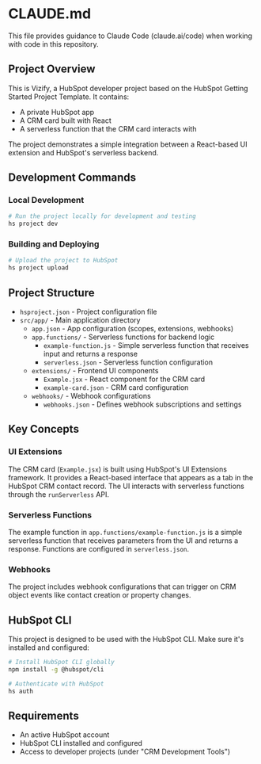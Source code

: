 # CLAUDE.md

This file provides guidance to Claude Code (claude.ai/code) when working with code in this repository.

## Project Overview

This is Vizify, a HubSpot developer project based on the HubSpot Getting Started Project Template. It contains:
- A private HubSpot app
- A CRM card built with React
- A serverless function that the CRM card interacts with

The project demonstrates a simple integration between a React-based UI extension and HubSpot's serverless backend.

## Development Commands

### Local Development

```bash
# Run the project locally for development and testing
hs project dev
```

### Building and Deploying

```bash
# Upload the project to HubSpot
hs project upload
```

## Project Structure

- `hsproject.json` - Project configuration file
- `src/app/` - Main application directory
  - `app.json` - App configuration (scopes, extensions, webhooks)
  - `app.functions/` - Serverless functions for backend logic
    - `example-function.js` - Simple serverless function that receives input and returns a response
    - `serverless.json` - Serverless function configuration
  - `extensions/` - Frontend UI components
    - `Example.jsx` - React component for the CRM card
    - `example-card.json` - CRM card configuration
  - `webhooks/` - Webhook configurations
    - `webhooks.json` - Defines webhook subscriptions and settings

## Key Concepts

### UI Extensions

The CRM card (`Example.jsx`) is built using HubSpot's UI Extensions framework. It provides a React-based interface that appears as a tab in the HubSpot CRM contact record. The UI interacts with serverless functions through the `runServerless` API.

### Serverless Functions

The example function in `app.functions/example-function.js` is a simple serverless function that receives parameters from the UI and returns a response. Functions are configured in `serverless.json`.

### Webhooks

The project includes webhook configurations that can trigger on CRM object events like contact creation or property changes.

## HubSpot CLI

This project is designed to be used with the HubSpot CLI. Make sure it's installed and configured:

```bash
# Install HubSpot CLI globally
npm install -g @hubspot/cli

# Authenticate with HubSpot
hs auth
```

## Requirements

- An active HubSpot account
- HubSpot CLI installed and configured
- Access to developer projects (under "CRM Development Tools")